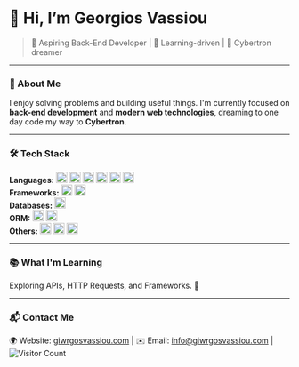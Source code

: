 # 👋 Hi, I’m Georgios Vassiou

> 🚀 Aspiring Back-End Developer | 🧠 Learning-driven | 🤖 Cybertron dreamer

---

### 🧠 About Me
I enjoy solving problems and building useful things. I'm currently focused on **back-end development** and **modern web technologies**, dreaming to one day code my way to **Cybertron**.

---

### 🛠 Tech Stack
**Languages:** <img src="https://img.shields.io/badge/Java-%23ED8B00.svg?style=flat&logo=java&logoColor=white" height="20"/> <img src="https://img.shields.io/badge/C%20-%2300599C.svg?style=flat&logo=c&logoColor=white" height="20"/> <img src="https://img.shields.io/badge/C++-%2300599C.svg?style=flat&logo=c%2B%2B&logoColor=white" height="20"/> <img src="https://img.shields.io/badge/Python-%233776AB.svg?style=flat&logo=python&logoColor=white" height="20"/> <img src="https://img.shields.io/badge/C%23-%23239120.svg?style=flat&logo=c-sharp&logoColor=white" height="20"/> <img src="https://img.shields.io/badge/PHP-%23777BB4.svg?style=flat&logo=php&logoColor=white" height="20"/>  
**Frameworks:** <img src="https://img.shields.io/badge/Spring%20Boot-%236DB33F.svg?style=flat&logo=spring-boot&logoColor=white" height="20"/> <img src="https://img.shields.io/badge/React-%2361DAFB.svg?style=flat&logo=react&logoColor=black" height="20"/>  
**Databases:** <img src="https://img.shields.io/badge/SQL-%2300758F.svg?style=flat&logo=MySQL&logoColor=white" height="20"/>  
**ORM:** <img src="https://img.shields.io/badge/Hibernate-%233A3845.svg?style=flat&logo=hibernate&logoColor=white" height="20"/> <img src="https://img.shields.io/badge/JPA-%23FF8C92.svg?style=flat" height="20"/>  
**Others:** <img src="https://img.shields.io/badge/Git-%23F05033.svg?style=flat&logo=git&logoColor=white" height="20"/> <img src="https://img.shields.io/badge/REST%20APIs-%23000000.svg?style=flat" height="20"/> <img src="https://img.shields.io/badge/HTTP%20Requests-%233A75C4.svg?style=flat" height="20"/>

---

### 📚 What I'm Learning  
Exploring APIs, HTTP Requests, and Frameworks. 🧩

---

### 📬 Contact Me
🌍 Website: [giwrgosvassiou.com](https://giwrgosvassiou.com) | ✉️ Email: [info@giwrgosvassiou.com](mailto:info@giwrgosvassiou.com) | ![Visitor Count](https://komarev.com/ghpvc/?username=GeorgiosVs&style=flat&color=blue)


<!---
GeorgiosVs/GeorgiosVs is a ✨ special ✨ repository because its `README.md` (this file) appears on your GitHub profile.
You can click the Preview link to take a look at your changes.
--->
